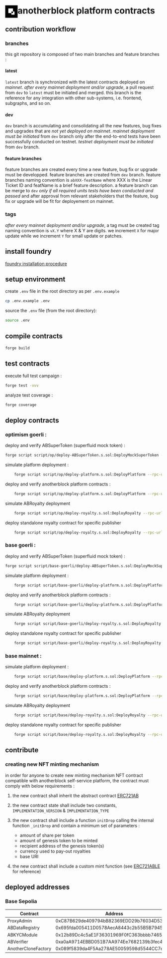 # <img src="ab-logo.png" alt="anotherblock" height="40px" align="left"> anotherblock platform contracts

## contribution workflow

### branches

this git repository is composed of two main branches and feature branches :

#### latest

`latest` branch is synchronized with the latest contracts deployed on _mainnet_.
_after every mainnet deployment and/or upgrade_, a pull request from `dev` to `latest` must be initiated and merged.
this branch is the reference for any integration with other sub-systems, i.e. frontend, subgraphs, and so on.

#### dev

`dev` branch is accumulating and consolidating all the new features, bug fixes and upgrades that are _not yet deployed on mainnet_.
_mainnet deployment must be initiated_ from `dev` branch only after the end-to-end tests have been successfully conducted on testnet.
_testnet deployment must be initiated_ from `dev` branch.

#### feature branches

feature branches are created every time a new feature, bug fix or upgrade must be developped.
feature branches are created from `dev` branch.
feature branches naming convention is `abXXX-featName` where XXX is the Linear Ticket ID and featName is a brief feature description.
a feature branch can be merge to `dev` _only if all required units tests have been conducted and passed_ and after approval from relevant stakeholders that the feature, bug fix or upgrade will be fit for deployement on mainnet.

### tags

_after every mainnet deployment and/or upgrade_, a tag must be created
tag naming convention is `vX.Y` where X & Y are digits.
we increment `X` for major update while we increment `Y` for small update or patches.

## install foundry

[foundry installation procedure](https://book.getfoundry.sh/getting-started/installation)

## setup environment

create `.env` file in the root directory as per `.env.example`

```sh
cp .env.example .env
```

source the `.env` file (from the root directory):

```sh
source .env
```

## compile contracts

```sh
forge build
```

## test contracts

execute full test campaign :

```sh
forge test -vvv
```

analyze test coverage :

```sh
forge coverage
```

## deploy contracts

### optimism goerli :

deploy and verify ABSuperToken (superfluid mock token) :

```sh
forge script script/op/deploy-ABSuperToken.s.sol:DeployMockSuperToken --rpc-url optimism-goerli --broadcast --verify --etherscan-api-key ${OPTIMISM_ETHERSCAN_API_KEY}
```

simulate platform deployment :

```sh
    forge script script/op/deploy-platform.s.sol:DeployPlatform --rpc-url optimism-goerli --sig "run(bool)" true
```

deploy and verify anotherblock platform contracts :

```sh
    forge script script/op/deploy-platform.s.sol:DeployPlatform --rpc-url optimism-goerli --broadcast --verify --etherscan-api-key ${OPTIMISM_ETHERSCAN_API_KEY} --sig "run(bool)" false
```

simulate ABRoyalty deployment

```sh
    forge script script/op/deploy-royalty.s.sol:DeployRoyalty --rpc-url base-goerli --sig "run(address)" <publisherAddress>
```

deploy standalone royalty contract for specific publisher

```sh
    forge script script/op/deploy-royalty.s.sol:DeployRoyalty --rpc-url base-goerli --sig "run(address)" <publisherAddress> --broadcast --verify
```

### base goerli :

deploy and verify ABSuperToken (superfluid mock token) :

```sh
forge script script/base-goerli/deploy-ABSuperToken.s.sol:DeployMockSuperToken --rpc-url base-goerli --broadcast --verify
```

simulate platform deployment :

```sh
    forge script script/base-goerli/deploy-platform.s.sol:DeployPlatform --rpc-url base-goerli --sig "run(bool)" true
```

deploy and verify anotherblock platform contracts :

```sh
    forge script script/base-goerli/deploy-platform.s.sol:DeployPlatform --rpc-url base-goerli --broadcast --verify --sig "run(bool)" false
```

simulate ABRoyalty deployment

```sh
    forge script script/base-goerli/deploy-royalty.s.sol:DeployRoyalty --rpc-url base-goerli --sig "run(address)" <publisherAddress>
```

deploy standalone royalty contract for specific publisher

```sh
    forge script script/base-goerli/deploy-royalty.s.sol:DeployRoyalty --rpc-url base-goerli --sig "run(address)" <publisherAddress> --broadcast --verify
```

### base mainnet :

simulate platform deployment :

```sh
    forge script script/base/deploy-platform.s.sol:DeployPlatform --rpc-url base --sig "run(bool)" true
```

deploy and verify anotherblock platform contracts :

```sh
    forge script script/base/deploy-platform.s.sol:DeployPlatform --rpc-url base --broadcast --verify --sig "run(bool)" false
```

simulate ABRoyalty deployment

```sh
    forge script script/base/deploy-royalty.s.sol:DeployRoyalty --rpc-url base --sig "run(address)" <publisherAddress>
```

deploy standalone royalty contract for specific publisher

```sh
    forge script script/base/deploy-royalty.s.sol:DeployRoyalty --rpc-url base --sig "run(address)" <publisherAddress> --broadcast --verify
```

## contribute

### creating new NFT minting mechanism

in order for anyone to create new minting mechanism NFT contract compatible with anotherblock self-service platform, the contract must comply with below requirements :

1. the new contract shall inherit the abstract contract [ERC721AB](src/token/ERC721/ERC721AB.sol)

2. the new contract state shall include two constants, `IMPLEMENTATION_VERSION` & `IMPLEMENTATION_TYPE`

3. the new contract shall include a function `initDrop` calling the internal function `_initDrop` and contain a minimum set of parameters :

   - amount of share per token
   - amount of genesis token to be minted
   - recipient address of the genesis token(s)
   - currency used to pay-out royalties
   - base URI

4. the new contract shall include a custom mint function (see [ERC721ABLE](src/token//ERC721/ERC721ABLE.sol) for reference)

## deployed addresses

### Base Sepolia

| Contract            | Address                                    | Explorer                                                                        |
| ------------------- | ------------------------------------------ | ------------------------------------------------------------------------------- |
| ProxyAdmin          | 0xC87B629de409794bB82369EDD29b76034D534fDF | https://sepolia.basescan.org/address/0xC87B629de409794bB82369EDD29b76034D534fDF |
| ABDataRegistry      | 0x695fda005411D0578AecA8443c2b55B5B794574E | https://sepolia.basescan.org/address/0x695fda005411D0578AecA8443c2b55B5B794574E |
| ABKYCModule         | 0x12b89Dc4c5aE1F36301969F0fC363bbbb7465F5A | https://sepolia.basescan.org/address/0x12b89Dc4c5aE1F36301969F0fC363bbbb7465F5A |
| ABVerifier          | 0xa0aA9714EBBD051B7AA974Ee7682139b3fec4713 | https://sepolia.basescan.org/address/0xa0aA9714EBBD051B7AA974Ee7682139b3fec4713 |
| AnotherCloneFactory | 0x089f5839da4F5Aa278AE50059598d5544CC7eA14 | https://sepolia.basescan.org/address/0x089f5839da4F5Aa278AE50059598d5544CC7eA14 |
